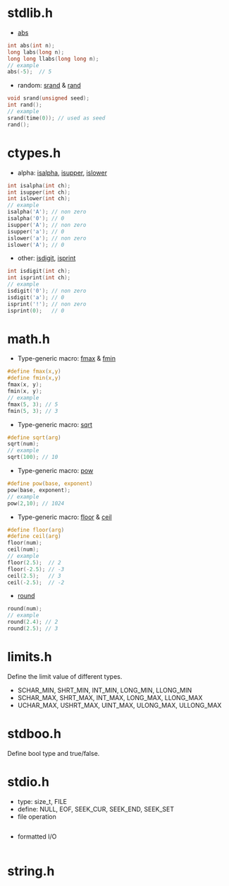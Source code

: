 # stdlib.h
* [abs](https://en.cppreference.com/w/c/numeric/math/abs)
```c
int abs(int n);
long labs(long n);
long long llabs(long long n);
// example
abs(-5);  // 5
```
* random: [srand](https://en.cppreference.com/w/c/numeric/random/srand) & [rand](https://en.cppreference.com/w/c/numeric/random/rand)
```c
void srand(unsigned seed);
int rand();
// example
srand(time(0)); // used as seed
rand();
```

# ctypes.h
* alpha: [isalpha](https://en.cppreference.com/w/c/string/byte/isalpha), [isupper](https://en.cppreference.com/w/c/string/byte/isupper), [islower](https://en.cppreference.com/w/c/string/byte/islower)
```c
int isalpha(int ch);
int isupper(int ch);
int islower(int ch);
// example
isalpha('A'); // non zero
isalpha('0'); // 0
isupper('A'); // non zero
isupper('a'); // 0
islower('a'); // non zero
islower('A'); // 0
```
* other: [isdigit](https://en.cppreference.com/w/c/string/byte/isdigit), [isprint](https://en.cppreference.com/w/c/string/byte/isprint)
```c
int isdigit(int ch);
int isprint(int ch);
// example
isdigit('0'); // non zero
isdigit('a'); // 0
isprint('!'); // non zero
isprint(0);   // 0
```

# math.h
* Type-generic macro: [fmax](https://en.cppreference.com/w/c/numeric/math/fmax) & [fmin](https://en.cppreference.com/w/c/numeric/math/fmin)
```c
#define fmax(x,y)
#define fmin(x,y)
fmax(x, y);
fmin(x, y);
// example
fmax(5, 3); // 5
fmin(5, 3); // 3
```
* Type-generic macro: [sqrt](https://en.cppreference.com/w/c/numeric/math/sqrt)
```c
#define sqrt(arg)
sqrt(num);
// example
sqrt(100); // 10
```
* Type-generic macro: [pow](https://en.cppreference.com/w/c/numeric/math/pow)
```c
#define pow(base, exponent)
pow(base, exponent);
// example
pow(2,10); // 1024
```
* Type-generic macro: [floor](https://en.cppreference.com/w/c/numeric/math/floor) & [ceil](https://en.cppreference.com/w/c/numeric/math/ceil)
```c
#define floor(arg)
#define ceil(arg)
floor(num);
ceil(num);
// example
floor(2.5);  // 2
floor(-2.5); // -3
ceil(2.5);   // 3
ceil(-2.5);  // -2
```
* [round](https://en.cppreference.com/w/c/numeric/math/round)
```c
round(num);
// example
round(2.4); // 2
round(2.5); // 3
```

# limits.h
Define the limit value of different types.

* SCHAR_MIN, SHRT_MIN, INT_MIN, LONG_MIN, LLONG_MIN
* SCHAR_MAX, SHRT_MAX, INT_MAX, LONG_MAX, LLONG_MAX
* UCHAR_MAX, USHRT_MAX, UINT_MAX, ULONG_MAX, ULLONG_MAX

# stdboo.h
Define bool type and true/false.

# stdio.h
* type: size_t, FILE
* define: NULL, EOF, SEEK_CUR, SEEK_END, SEEK_SET
* file operation
```c
```
* formatted I/O
```c
```

# string.h
